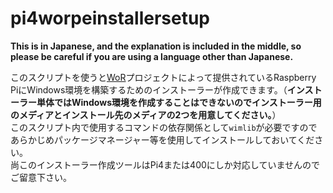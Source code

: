 # pi4worpeinstallersetup

**This is in Japanese, and the explanation is included in the middle, so please be careful if you are using a language other than Japanese.**<br>

このスクリプトを使うと[WoR](https://www.worproject.com/)プロジェクトによって提供されているRaspberry PiにWindows環境を構築するためのインストーラーが作成できます。（**インストーラー単体ではWindows環境を作成することはできないのでインストーラー用のメディアとインストール先のメディアの2つを用意してください。**）<br>
このスクリプト内で使用するコマンドの依存関係として`wimlib`が必要ですのであらかじめパッケージマネージャー等を使用してインストールしておいてください。<br>
尚このインストーラー作成ツールはPi4または400にしか対応していませんのでご留意下さい。
